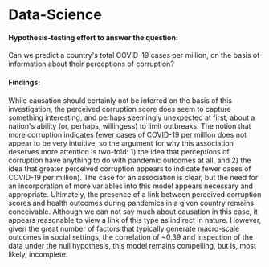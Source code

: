 # Data-Science

#### Hypothesis-testing effort to answer the question: 
Can we predict a country's total COVID-19 cases per million, on the basis of information about their perceptions of corruption?

#### Findings: 
While causation should certainly not be inferred on the basis of this investigation, the perceived corruption score does seem to capture something interesting, and perhaps seemingly unexpected at first, about a nation's ability (or, perhaps, willingess) to limit outbreaks. The notion that more corruption indicates fewer cases of COVID-19 per million does not appear to be very intuitive, so the argument for why this association deserves more attention is two-fold: 1) the idea that perceptions of corruption have anything to do with pandemic outcomes at all, and 2) the idea that greater perceived corruption appears to indicate fewer cases of COVID-19 per million). The case for an association is clear, but the need for an incorporation of more variables into this model appears necessary and appropriate. Ultimately, the presence of a link between perceived corruption scores and health outcomes during pandemics in a given country remains conceivable. Although we can not say much about causation in this case, it appears reasonable to view a link of this type as indirect in nature. However, given the great number of factors that typically generate macro-scale outcomes in social settings, the correlation of ~0.39 and inspection of the data under the null hypothesis, this model remains compelling, but is, most likely, incomplete.

